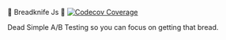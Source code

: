 
🍞 Breadknife Js 🍞
[![Codecov Coverage](https://img.shields.io/codecov/c/github/Dreii/Breadknife.js/master.svg?style=flat-square)](https://codecov.io/gh/Dreii/Breadknife.js/)

Dead Simple A/B Testing so you can focus on getting that bread.

